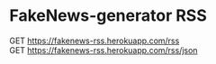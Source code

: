 # FakeNews-generator RSS
GET https://fakenews-rss.herokuapp.com/rss  
GET https://fakenews-rss.herokuapp.com/rss/json
